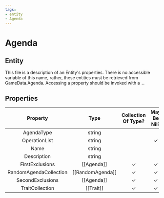 ```yaml
---
tags:
- entity
- Agenda
---
```

# Agenda
## Entity
This file is a description of an Entity's properties. There is no accessible variable of this name, rather, these entities must be retrieved from GameData.Agenda. Accessing a property should be invoked with a `.`.
## Properties
|	Property	|	Type	|	Collection Of Type?	|	May Be Nil?	|	Default	|	References	|	Key	|	Notes	|
|	:-:	|	:-:	|	:-:	|	:-:	|	:-:	|	:-:	|	:-:	|	-:	|
|	AgendaType	|	string	|		|		|		|		|	✓	|	|
|	OperationList	|	string	|		|	✓	|		|	[[AiOperationList]].ListType	|		|	|
|	Name	|	string	|		|		|		|		|		|	|
|	Description	|	string	|		|		|		|		|		|	|
|	FirstExclusions	|	[[Agenda]]	|	✓	|	✓	|		|		|		|	|
|	RandomAgendaCollection	|	[[RandomAgenda]]	|	✓	|	✓	|		|		|		|	|
|	SecondExclusions	|	[[Agenda]]	|	✓	|	✓	|		|		|		|	|
|	TraitCollection	|	[[Trait]]	|	✓	|	✓	|		|		|		|	|
